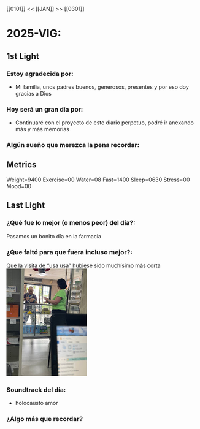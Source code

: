 [[0101]] << [[JAN]] >> [[0301]]

# 2025-VIG:
## 1st Light
### Estoy agradecida por: 
* Mi familia, unos padres buenos, generosos, presentes y por eso doy gracias a Dios
### Hoy será un gran día por:
- Continuaré con el proyecto de este diario perpetuo, podré ir anexando más y más memorias
### Algún sueño que merezca la pena recordar:

## Metrics
Weight=9400
Exercise=00
Water=08
Fast=1400
Sleep=0630
Stress=00
Mood=00

## Last Light
### ¿Qué fue lo mejor (o menos peor) del día?:
Pasamos un bonito día en la farmacia 

### ¿Que faltó para que fuera incluso mejor?:
Que la visita de “usa usa” hubiese sido muchísimo más corta
[![](photos/2025-01-06_google-photo_134255.jpg)](https://photos.google.com/lr/photo/AKD7cQKfr-nU_6ybHrH9afu4VMa_tKlqmNddtXfUOokI4CkffZdMBO22pNqlhfHr0pyxObN_XNz1xsYHECkHo7Rs0Mhls3Pb7g) 
### Soundtrack del día:
- holocausto amor 

### ¿Algo más que recordar?
